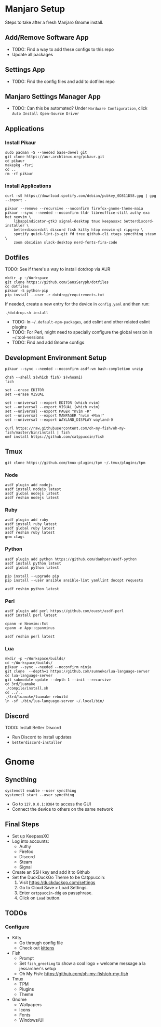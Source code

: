 # Manjaro Setup

Steps to take after a fresh Manjaro Gnome install.

## Add/Remove Software App

- TODO: Find a way to add these configs to this repo
- Update all packages

## Settings App

- TODO: Find the config files and add to dotfiles repo

## Manjaro Settings Manager App

- TODO: Can this be automated?
Under `Hardware Configuration`, click `Auto Install Open-Source Driver`

## Applications

### Install Pikaur

```
sudo pacman -S --needed base-devel git
git clone https://aur.archlinux.org/pikaur.git
cd pikaur
makepkg -fsri
cd ..
rm -rf pikaur
```

### Install Applications

```
curl -sS https://download.spotify.com/debian/pubkey_0D811D58.gpg | gpg --import -

pikaur --remove --recursive --noconfirm firefox-gnome-theme-maia
pikaur --sync --needed --noconfirm tldr libreoffice-still authy exa bat neovim \
	libappindicator-gtk3 signal-desktop tmux keepassxc betterdiscord-installer \
	betterdiscordctl discord fish kitty htop neovim-qt ripgrep \
	spotify quick-lint-js-git fd tree github-cli ctags syncthing steam \
	zoom obsidian slack-desktop nerd-fonts-fira-code
```

## Dotfiles
TODO: See if there's a way to install dotdrop via AUR

```
mkdir -p ~/Workspace
git clone https://github.com/SansSeryph/dotfiles
cd dotfiles
pikaur -S python-pip
pip install --user -r dotdrop/requirements.txt
```

If needed, create a new entry for the device in `config.yaml` and then run:
```
./dotdrop.sh install
```

- TODO: In `~/.default-npm-packages`, add eslint and other related eslint plugins
- TODO: For Perl, might need to specially configure the global version in ~/.tool-versions
- TODO: Find and add Gnome configs

## Development Environment Setup

```
pikaur --sync --needed --noconfirm asdf-vm bash-completion unzip

chsh --shell $(which fish) $(whoami)
fish

set --erase EDITOR
set --erase VISUAL

set --universal --export EDITOR (which nvim)
set --universal --export VISUAL (which nvim)
set --universal --export PAGER "nvim -R"
set --universal --export MANPAGER "nvim +Man!"
set --universal --export WAYLAND_DISPLAY wayland-0

curl https://raw.githubusercontent.com/oh-my-fish/oh-my-fish/master/bin/install | fish
omf install https://github.com/catppuccin/fish
```

## Tmux

```
git clone https://github.com/tmux-plugins/tpm ~/.tmux/plugins/tpm
```

### Node

```
asdf plugin add nodejs
asdf install nodejs latest
asdf global nodejs latest
asdf reshim nodejs latest
```

### Ruby

```
asdf plugin add ruby
asdf install ruby latest
asdf global ruby latest
asdf reshim ruby latest
gem ctags
```

### Python

```
asdf plugin add python https://github.com/danhper/asdf-python
asdf install python latest
asdf global python latest

pip install --upgrade pip
pip install --user ansible ansible-lint yamllint docopt requests

asdf reshim python latest
```

### Perl

```
asdf plugin add perl https://github.com/ouest/asdf-perl
asdf install perl latest

cpanm -n Neovim::Ext
cpanm -n App::cpanminus

asdf reshim perl latest
```

### Lua

```
mkdir -p ~/Workspace/builds/
cd ~/Workspace/builds/
pikaur --sync --needed --noconfirm ninja
git clone  --depth=1 https://github.com/sumneko/lua-language-server
cd lua-language-server
git submodule update --depth 1 --init --recursive
cd 3rd/luamake
./compile/install.sh
cd ../..
./3rd/luamake/luamake rebuild
ln -sf ./bin/lua-language-server ~/.local/bin/
```

## Discord

TODO: Install Better Discord

- Run Discord to install updates
- `betterdiscord-installer`

# Gnome

## Syncthing

```
systemctl enable --user syncthing
systemctl start --user syncthing
```

- Go to `127.0.0.1:8384` to access the GUI
- Connect the device to others on the same network

## Final Steps

- Set up KeepassXC
- Log into accounts:
	- Authy
	- Firefox
	- Discord
	- Steam
	- Signal
- Create an SSH key and add it to Github
- Set the DuckDuckGo Theme to be Catppuccin:
  1. Visit https://duckduckgo.com/settings
  2. Go to Cloud Save > Load Settings.
  3. Enter `catppuccin-ddg` as passphrase.
  4. Click on `Load` button.

## TODOs

### Configure
- Kitty
	- Go through config file
	- Check out [kittens](https://sw.kovidgoyal.net/kitty/kittens/custom/?highlight=split%20line#)
- Fish
	- Prompt
	- Set `fish_greeting` to show a cool logo + welcome message a la jessarcher's setup
  - Oh My Fish: https://github.com/oh-my-fish/oh-my-fish
- Tmux
	- TPM
	- Plugins
	- Theme
- Gnome
	- Wallpapers
	- Icons
	- Fonts
	- Windows/UI
